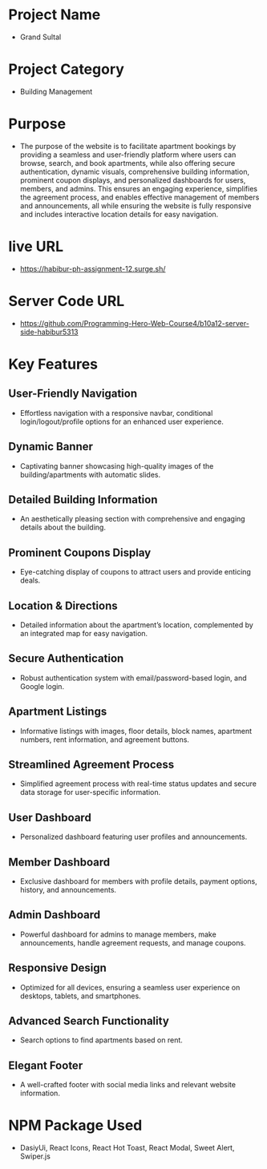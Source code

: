 
# Project Name

- Grand Sultal

# Project Category
- Building Management

# Purpose
- The purpose of the website is to facilitate apartment bookings by providing a seamless and user-friendly platform where users can browse, search, and book apartments, while also offering secure authentication, dynamic visuals, comprehensive building information, prominent coupon displays, and personalized dashboards for users, members, and admins. This ensures an engaging experience, simplifies the agreement process, and enables effective management of members and announcements, all while ensuring the website is fully responsive and includes interactive location details for easy navigation.

# live URL
- https://habibur-ph-assignment-12.surge.sh/

# Server Code URL
- https://github.com/Programming-Hero-Web-Course4/b10a12-server-side-habibur5313

# Key Features
## User-Friendly Navigation
- Effortless navigation with a responsive navbar, conditional login/logout/profile options for an enhanced user experience.
## Dynamic Banner
- Captivating banner showcasing high-quality images of the building/apartments with automatic slides.
## Detailed Building Information
- An aesthetically pleasing section with comprehensive and engaging details about the building.
## Prominent Coupons Display
- Eye-catching display of coupons to attract users and provide enticing deals.
## Location & Directions
- Detailed information about the apartment’s location, complemented by an integrated map for easy navigation.
## Secure Authentication
- Robust authentication system with email/password-based login, and Google login.
## Apartment Listings
- Informative listings with images, floor details, block names, apartment numbers, rent information, and agreement buttons.
## Streamlined Agreement Process
- Simplified agreement process with real-time status updates and secure data storage for user-specific information.
## User Dashboard
- Personalized dashboard featuring user profiles and announcements.
## Member Dashboard
- Exclusive dashboard for members with profile details, payment options, history, and announcements.
## Admin Dashboard
- Powerful dashboard for admins to manage members, make announcements, handle agreement requests, and manage coupons.
## Responsive Design
- Optimized for all devices, ensuring a seamless user experience on desktops, tablets, and smartphones.
## Advanced Search Functionality
- Search options to find apartments based on rent.
## Elegant Footer
- A well-crafted footer with social media links and relevant website information.

# NPM Package Used
- DasiyUi, React Icons, React Hot Toast, React Modal, Sweet Alert, Swiper.js